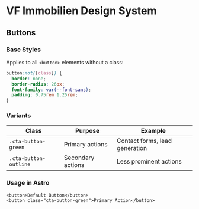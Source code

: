 # VF Immobilien Design System

## Buttons

### Base Styles

Applies to all `<button>` elements without a class:

```css
button:not([class]) {
  border: none;
  border-radius: 26px;
  font-family: var(--font-sans);
  padding: 0.75rem 1.25rem;
}
```

### Variants

| Class                 | Purpose           | Example                        |
| --------------------- | ----------------- | ------------------------------ |
| `.cta-button-green`   | Primary actions   | Contact forms, lead generation |
| `.cta-button-outline` | Secondary actions | Less prominent actions         |

### Usage in Astro

```astro
<button>Default Button</button>
<button class="cta-button-green">Primary Action</button>
```
